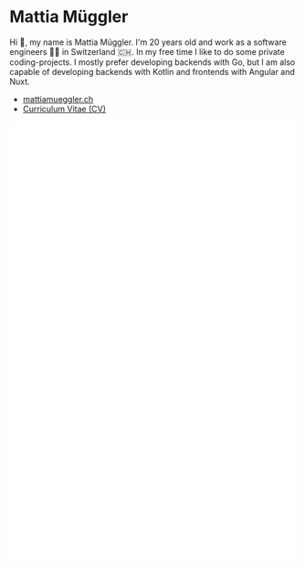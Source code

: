 # Mattia Müggler

Hi 👋, my name is Mattia Müggler. I'm 20 years old and work as a software engineers 👨‍💻 in Switzerland 🇨🇭. In my free time I like to do some private coding-projects. I mostly prefer developing backends with Go, but I am also capable of developing backends with Kotlin and frontends with Angular and Nuxt.

- [mattiamueggler.ch](https://mattiamueggler.ch)
- [Curriculum Vitae (CV)](https://cv.mattiamueggler.ch)

[![github-metrics](github-metrics.svg)](#)